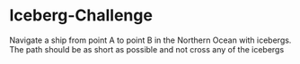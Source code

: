 # Iceberg-Challenge
Navigate a ship from point A to point B in the Northern Ocean with icebergs. The path should be as short as possible and not cross any of the icebergs
